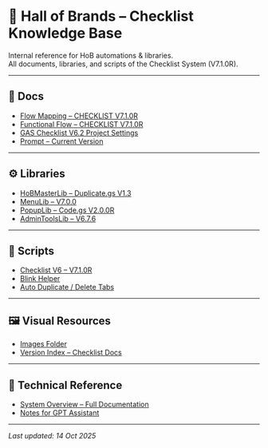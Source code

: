 # 🧭 Hall of Brands – Checklist Knowledge Base
Internal reference for HoB automations & libraries.  
All documents, libraries, and scripts of the Checklist System (V7.1.0R).

---

## 📁 Docs
- [Flow Mapping – CHECKLIST V7.1.0R](./docs/Flow_Mapping_CHECKLIST_V7.md)
- [Functional Flow – CHECKLIST V7.1.0R](./docs/Functional_Flow_CHECKLIST_V7.md)
- [GAS Checklist V6.2 Project Settings](./docs/GAS%20ChecklistV6.2_Project%20Settings.md)
- [Prompt – Current Version](./docs/Prompt_Current.md)

---

## ⚙️ Libraries
- [HoBMasterLib – Duplicate.gs V1.3](./libraries/A_HoBMasterLib_Duplicate.gs_V1.3.md)
- [MenuLib – V7.0.0](./libraries/B_MenuLib_V7.0.0.md)
- [PopupLib – Code.gs V2.0.0R](./libraries/C_PopupLib_Code.gs_V2.0.0R.md)
- [AdminToolsLib – V6.7.6](./libraries/D_AdminToolsLib_V6.7.6.md)

---

## 🧩 Scripts
- [Checklist V6 – V7.1.0R](./scripts/1_CHECKLIST_V6_V7.1.0R.md)
- [Blink Helper](./scripts/2_Blink.gs.md)
- [Auto Duplicate / Delete Tabs](./scripts/3_AutoDupl_File&DeleteTabs.gs.md)

---

## 🖼️ Visual Resources
- [Images Folder](./docs/Images/)
- [Version Index – Checklist Docs](./INDEX_Checklist_Docs.md)

---

## 📘 Technical Reference
- [System Overview – Full Documentation](./SYSTEM_OVERVIEW.md)
- [Notes for GPT Assistant](./notes_for_gpt.md)

---

_Last updated: 14 Oct 2025_
